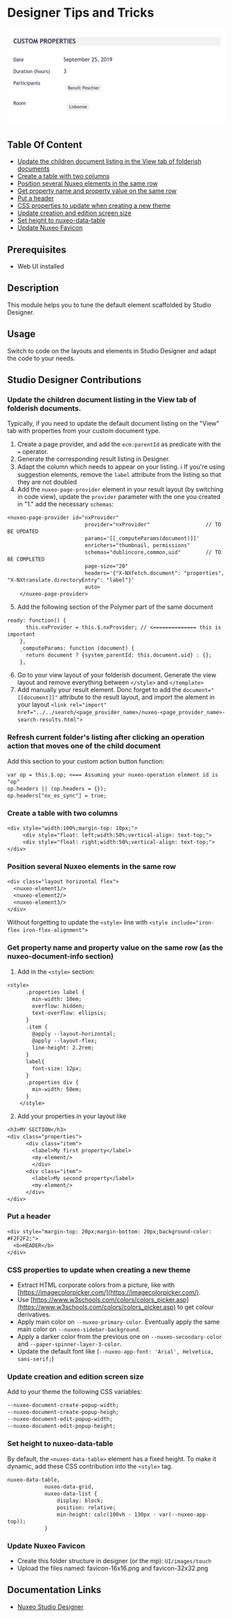 # Designer Tips and Tricks

![designer-example](designer.png)

## Table Of Content

- [Update the children document listing in the View tab of folderish documents](#update-the-children-document-listing-in-the-view-tab-of-folderish-documents)
- [Create a table with two columns](#create-a-table-with-two-columns)
- [Position several Nuxeo elements in the same row](#position-several-nuxeo-elements-in-the-same-row)
- [Get property name and property value on the same row](#get-property-name-and-property-value-on-the-same-row-as-the-nuxeo-document-info-section)
- [Put a header](#put-a-header)
- [CSS properties to update when creating a new theme](#css-properties-to-update-when-creating-a-new-theme)
- [Update creation and edition screen size](#update-creation-and-edition-screen-size)
- [Set height to nuxeo-data-table](#set-height-to-nuxeo-data-table)
- [Update Nuxeo Favicon](#update-nuxeo-favicon)

## Prerequisites

- Web UI installed

## Description

This module helps you to tune the default element scaffolded by Studio Designer.  

## Usage

Switch to code on the layouts and elements in Studio Designer and adapt the code to your needs.

## Studio Designer Contributions

### Update the children document listing in the View tab of folderish documents.

Typically, if you need to update the default document listing on the "View" tab with properties from your custom document type.

1. Create a page provider, and add the `ecm:parentId` as predicate with the `=` operator.
2. Generate the corresponding result listing in Designer.
3. Adapt the column which needs to appear on your listing. :information_source: If you're using suggestion elements, remove the `label` attribute from the listing so that they are not doubled
4. Add the `nuxeo-page-provider` element in your result layout (by switching in code view), update the `provider` parameter with the one you created in "1." add the necessary `schemas`:
```
<nuxeo-page-provider id="nxProvider"
                         provider="nxProvider"                  // TO BE UPDATED
                         params='[[_computeParams(document)]]'
                         enrichers="thumbnail, permissions"
                         schemas="dublincore,common,uid"        // TO BE COMPLETED
                         page-size="20"
                         headers='{"X-NXfetch.document": "properties", "X-NXtranslate.directoryEntry": "label"}'
                         auto>
    </nuxeo-page-provider>
```
5. Add the following section of the Polymer part of the same document
```
ready: function() {
      this.nxProvider = this.$.nxProvider; // <============== this is important
    },
    _computeParams: function (document) {
      return document ? {system_parentId: this.document.uid} : {};
    },

```
6. Go to your view layout of your folderish document. Generate the view layout and remove everything between `</style>` and `</template>`
7. Add manually your result element. Donc forget to add the `document="[[document]]"` attribute to the result layout, and import the alement in your layout `<link rel="import" href="../../search/<page_provider_name>/nuxeo-<page_provider_name>-search-results.html">`


### Refresh current folder's listing after clicking an operation action that moves one of the child document

Add this section to your custom action button function:

```
var op = this.$.op; <=== Assuming your nuxeo-operation element id is "op"
op.headers || (op.headers = {});
op.headers["nx_es_sync"] = true;
```

### Create a table with two columns

```
<div style="width:100%;margin-top: 10px;">
     <div style="float: left;width:50%;vertical-align: text-top;">
     <div style="float: right;width:50%;vertical-align: text-top;">
</div>
```

### Position several Nuxeo elements in the same row

```
<div class="layout horizontal flex">
  <nuxeo-element1/>
  <nuxeo-element2/>
  <nuxeo-element3/>
</div>
```

Without forgetting to update the `<style>` line with `<style include="iron-flex iron-flex-alignment">`

### Get property name and property value on the same row (as the nuxeo-document-info section)

1. Add in the `<style>` section:

```
<style>
      .properties label {
        min-width: 10em;
        overflow: hidden;
        text-overflow: ellipsis;
      }
      .item {
        @apply --layout-horizontal;
        @apply --layout-flex;
        line-height: 2.2rem;
      }
      label{
        font-size: 12px;
      }
      .properties div {
        min-width: 50em;
      }
    </style>
```

2. Add your properties in your layout like

```
<h3>MY SECTION</h3>
<div class="properties">    
      <div class="item">
        <label>My first property</label>
        <my-element/>
    	</div>
      <div class="item">
        <label>My second property</label>
        <my-element/>
      </div>
</div>      
```

### Put a header

```
<div style="margin-top: 20px;margin-bottom: 20px;background-color: #F2F2F2;">
  <b>HEADER</b>
</div>
```

### CSS properties to update when creating a new theme

- Extract HTML corporate colors from a picture, like with [https://imagecolorpicker.com/](https://imagecolorpicker.com/).
- Use [https://www.w3schools.com/colors/colors_picker.asp](https://www.w3schools.com/colors/colors_picker.asp) to get colour derivatives.
- Apply main color on `--nuxeo-primary-color`. Eventually apply the same main color on `--nuxeo-sidebar-background`.
- Apply a darker color from the previous one on `--nuxeo-secondary-color` and `--paper-spinner-layer-3-color`.
- Update the default font like (`--nuxeo-app-font: 'Arial', Helvetica, sans-serif;`)


### Update creation and edition screen size

Add to your theme the following CSS variables:

```
--nuxeo-document-create-popup-width;
--nuxeo-document-create-popup-heigh;
--nuxeo-document-edit-popup-width;
--nuxeo-document-edit-popup-height;
```

### Set height to nuxeo-data-table

By default, the `<nuxeo-data-table>` element has a fixed height. To make it dynamic, add these CSS contribution into the `<style>` tag.


```
nuxeo-data-table,
            nuxeo-data-grid,
            nuxeo-data-list {
                display: block;
                position: relative;
                min-height: calc(100vh - 130px - var(--nuxeo-app-top));
            }
```
### Update Nuxeo Favicon

- Create this folder structure in designer (or the mp): `UI/images/touch` 
- Upload the files named: favicon-16x16.png and favicon-32x32.png

## Documentation Links

- [Nuxeo Studio Designer](https://doc.nuxeo.com/studio/working-in-view-designer/)
